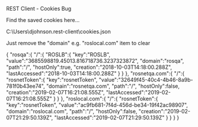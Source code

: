 REST Client - Cookies Bug

Find the saved cookies here...

C:\Users\djohnson\.rest-client\cookies.json

Just remove the "domain" e.g. "roslocal.com" item to clear

{
"rosqa":{
"/":{
"ROSLB":{
"key":"ROSLB", "value":"3685598819.45013.816718736.3237323872", "domain":"rosqa", "path":"/", "hostOnly":true, "creation":"2018-10-03T14:18:00.288Z", "lastAccessed":"2018-10-03T14:18:00.288Z" } } }, "rosnetqa.com":{
"/":{
"rosnetToken":{
"key":"rosnetToken", "value":"32649f45-40c4-4b46-8a9b-781f0b43ee74", "domain":"rosnetqa.com", "path":"/", "hostOnly":false, "creation":"2019-02-07T16:21:08.555Z", "lastAccessed":"2019-02-07T16:21:08.555Z" } } }, "roslocal.com":{
"/":{
"rosnetToken":{
"key":"rosnetToken", "value":"ac9fb681-7f4d-456d-be34-19f42ac98907", "domain":"roslocal.com", "path":"/", "hostOnly":false, "creation":"2019-02-07T21:29:50.139Z", "lastAccessed":"2019-02-07T21:29:50.139Z" } } } }
